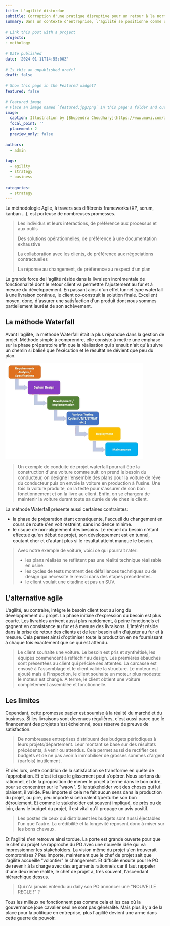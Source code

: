 ```yaml
---
title: L'agilité distordue
subtitle: Corruption d'une pratique disruptive pour un retour à la normale
summary: Dans un contexte d'entreprise, l'agilité se positionne comme une méthodologie disruptive. Ré-organiser le rapport à produit, échelonner la livraison, prendre en compte le retour client, repenser l'organisation des équipes. Tant de promesses dont la soliditité dépend, inéluctabilement, de ceux à qui on le vend.

# Link this post with a project
projects:
- methology

# Date published
date: '2024-01-11T14:55:00Z'

# Is this an unpublished draft?
draft: false

# Show this page in the Featured widget?
featured: false

# Featured image
# Place an image named `featured.jpg/png` in this page's folder and customize its options here.
image:
  caption: Illustration by [Bhupendra Choudhary](https://www.muvi.com/author-blog.html?u=sreejatamuvi-com)
  focal_point: ''
  placement: 2
  preview_only: false

authors:
  - admin

tags:
  - agility
  - strategy
  - business

categories:
  - strategy
---
```


La méthodologie Agile, à travers ses différents frameworks (XP, scrum, kanban ...), est porteuse de nombreuses promesses.

> Les individus et leurs interactions, de préférence aux processus et aux outils
> 
> Des solutions opérationnelles, de préférence à une documentation exhaustive
> 
> La collaboration avec les clients, de préférence aux négociations contractuelles
> 
> La réponse au changement, de préférence au respect d’un plan

La grande force de l'agilité réside dans la livraison incrémentale de fonctionnalité dont le retour client va permettre l'ajustement au fur et à mesure du développement. En passant ainsi d'un effet tunnel type waterfall à une livraison continue, le client co-construit la solution finale.
Excellent moyen, donc, d'assurer une satisfaction d'un produit dont nous sommes partiellement lauréat de son achèvement.

## La méthode Waterfall
Avant l'agilité, la méthode Waterfall était la plus répandue dans la gestion de projet.
Méthode simple à comprendre, elle consiste à mettre une emphase sur la phase préparatoire afin que la réalisation qui s'ensuit n'ait qu'à suivre un chemin si balisé que l'exécution et le résultat ne dévient que peu du plan.

![Waterfall workflow](/fr/post/7-agility-distorded/waterfall.png "Waterfall workflow")

> Un exemple de conduite de projet waterfall pourrait être la construction d'une voiture comme suit: on prend le besoin du conducteur, on designe l'ensemble des plans pour la voiture de rêve du conducteur puis on envoie la voiture en production à l'usine.
> Une fois la voiture produite, on la teste pour s'assurer de son bon fonctionnement et on la livre au client. Enfin, on se chargera de maintenir la voiture durant toute sa durée de vie chez le client.

La méthode Waterfall présente aussi certaines contraintes:
- la phase de préparation étant conséquente, l'accueil du changement en cours de route s'en voit restreint, sans incidence minime.
- le risque de non-alignement des besoins. Le recueil du besoin n'étant effectué qu'en début de projet, son développement est en tunnel, coutant cher et d'autant plus si le résultat atteint manque le besoin.

> Avec notre exemple de voiture, voici ce qui pourrait rater:
> - les plans réalisés ne reflètent pas une réalité technique réalisable en usine.
> - les cycles de tests montrent des défaillances techniques ou de design qui nécessite le renvoi dans des étapes précédentes.
> - le client voulait une citadine et pas un SUV.

## L'alternative agile
L'agilité, au contraire, intègre le besoin client tout au long du développement du projet. La phase initiale d'expression du besoin est plus courte.
Les livrables arrivent aussi plus rapidement, à peine fonctionels et gagnent en consistance au fur et à mesure des livraisons. L'intérêt réside dans la prise de retour des clients et de leur besoin afin d'ajuster au fur et à mesure.
Cela permet ainsi d'optimiser toute la production en ne fournissant à chaque fois exactement que ce qui est attendu.

> Le client souhaite une voiture. Le besoin est pris et synthétisé, les équipes commencent à réfléchir au design. Les premières ébauches sont présentées au client qui précise ses attentes. La carcasse est envoyé à l'assemblage et le client valide la structure.
> Le moteur est ajouté mais à l'inspection, le client souhaite un moteur plus modeste: le moteur est changé. A terme, le client obtient une voiture complétement assemblée et fonctionnelle.

## Les limites

Cependant, cette promesse papier est soumise à la réalité du marché et du business. Si les livraisons sont devenues régulières, c'est aussi parce que le financement des projets s'est échelonné, sous réserve de preuve de satisfaction.

> De nombreuses entreprises distribuent des budgets périodiques à leurs projets/département. Leur montant se base sur des résultats précédents, à venir ou attendus. Cela permet aussi de rectifier ces budgets et de ne pas avoir à immobiliser de grosses sommes d'argent (parfois) inutilement .  

Et dès lors, cette condition de la satisfaction se transforme en quête de l'approbation. Et c'est ici que le glissement peut s'opérer.
Nous sortons du rationnel, et de la proposition de mener le projet à terme dans le bon ordre, pour se concentrer sur le "waow".
Si le stakeholder voit des choses qui lui plaisent, il valide. Peu importe si cela ne fait aucun sens dans la production du projet, ou pire, peu importe si cela ralentit/perturbe son bon déroulement.
Et comme le stakeholder est souvent impliqué, de près ou de loin, dans le budget du projet, il est vital qu'il propage un avis positif.

> Les postes de ceux qui distribuent les budgets sont aussi éjectables l'un que l'autre. La crédibilité et la longévité reposent donc à miser sur les bons chevaux.

Et l'agilité s'en retrouve ainsi tordue. La porte est grande ouverte pour que le chef du projet se rapproche du PO avec une nouvelle idée qui va impressionner les stakeholders. La vision même du projet s'en trouverait compromises ?
Peu importe, maintenant que le chef de projet sait que l'agilité accueille "volontier" le changement.
Et difficile ensuite pour le PO de revenir à la charge avec des arguments rationnels car il faut rappeler d'une deuxième realité, le chef de projet a, très souvent, l'ascendant hiérarchique dessus.

> Qui n'a jamais entendu au daily son PO annoncer une "NOUVELLE REGLE !" ?

Tous les milieux ne fonctionnent pas comme cela et les cas où la gouvernance joue cavalier seul ne sont pas généralité. Mais plus il y a de la place pour la politique en entreprise, plus l'agilité devient une arme dans cette guerre de pouvoir.
